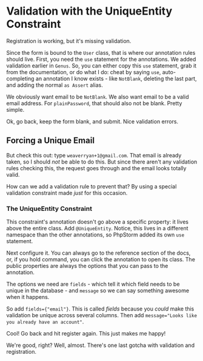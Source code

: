 # Validation with the UniqueEntity Constraint

Registration is working, but it's missing validation.

Since the form is bound to the `User` class, that is where our annotation rules
should live. First, you need the `use` statement for the annotations. We added validation
earlier in `Genus`. So, you can either copy this `use` statement, grab it from the
documentation, or do what I do: cheat by saying `use`, auto-completing an annotation
I know exists - like `NotBlank`, deleting the last part, and adding the normal
`as Assert` alias.

We obviously want email to be `NotBlank`. We also want email to be a valid email
address. For `plainPassword`, that should also not be blank. Pretty simple.

Ok, go back, keep the form blank, and submit. Nice validation errors.

## Forcing a Unique Email

But check this out: type `weaverryan+1@gmail.com`. That email is already taken, so
I should *not* be able to do this. But since there aren't any validation rules
checking this, the request goes through and the email looks totally valid.

How can we add a validation rule to prevent that? By using a special validation constraint
made *just* for this occasion.

### The UniqueEntity Constraint

This constraint's annotation doesn't go above a specific property: it lives above
the entire class. Add `@UniqueEntity`. Notice, this lives in a different namespace
than the other annotations, so PhpStorm added its own `use` statement.

Next configure it. You can always go to the reference section of the docs, or, if
you hold command, you can click the annotation to open its class. The public properties
are always the options that you can pass to the annotation.

The options we need are `fields` - which tell it which field needs to be unique
in the database - and `message` so we can say something awesome when it happens.

So add `fields={"email"}`. This is called *fields* because you *could* make this
validation be unique across several columns. Then add
`message="Looks like you already have an account"`.

Cool! Go back and hit register again. This just makes me happy!

We're good, right? Well, almost. There's one last gotcha with validation and registration.
